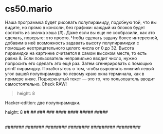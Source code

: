 # cs50.mario

Наша программка будет рисовать полупирамиду, подобную той, что вы видите, но прямо в консоли, без графики: каждый из блоков будет состоять из значка хэша (#). Даже если вы еще не сообразили, как это сделать, поверьте: это просто. Чтобы сделать задачу более интересной, добавим в неё возможность задавать высоту полупирамидки с помощью неотрицательного целого числа от 0 до 32. Высота пирамидки на картинке считается в самом высоком месте, то есть равна 8. Если пользователь неправильно вводит число, нужно попросить его сделать это ещё раз. Затем сгенерировать с помощью printf пирамидку. 
Позаботьтесь о том, чтобы выровнять нижний левый угол вашей полупирамиды по левому краю окна терминала, как в примере ниже. Подчеркнутый текст — это то, что пользователь вводит самостоятельно. 
Check RAW!

>height: 8  


Hacker-edition: две полупирамидки.

height: 8
       ##  ##
      ###  ###
     ####  ####
    #####  #####
   ######  ######
  #######  #######
 ########  ########
#########  #########
